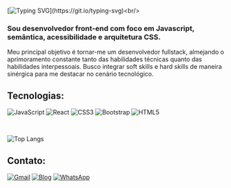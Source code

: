 [![Typing SVG](https://readme-typing-svg.demolab.com/?size=29&color=F0F8FF&lines=Seja+sempre+bem-vindo!;Obrigado+pela+presença!.;)](https://git.io/typing-svg)<br/>
### Sou desenvolvedor front-end com foco em Javascript, semântica, acessibilidade e arquitetura CSS.
Meu principal objetivo é tornar-me um desenvolvedor fullstack, almejando o aprimoramento constante tanto das habilidades técnicas quanto das habilidades interpessoais. Busco integrar soft skills e hard skills de maneira sinérgica para me destacar no cenário tecnológico.

## Tecnologias:

![JavaScript](https://img.shields.io/badge/javascript-%23323330.svg?style=for-the-badge&logo=javascript&logoColor=%23F7DF1E) ![React](https://img.shields.io/badge/react-%2320232a.svg?style=for-the-badge&logo=react&logoColor=%2361DAFB) ![CSS3](https://img.shields.io/badge/css3-%231572B6.svg?style=for-the-badge&logo=css3&logoColor=white) ![Bootstrap](https://img.shields.io/badge/bootstrap-%238511FA.svg?style=for-the-badge&logo=bootstrap&logoColor=white) ![HTML5](https://img.shields.io/badge/html5-%23E34F26.svg?style=for-the-badge&logo=html5&logoColor=white)

<br>

![Top Langs](https://github-readme-stats.vercel.app/api/top-langs/?username=dyonneEberty&layout=compact)

## Contato:

 [![Gmail](https://img.shields.io/badge/Gmail-D14836?style=for-the-badge&logo=gmail&logoColor=white)](mailto:bydyonne@gmail.com)
 [![Blog](https://img.shields.io/badge/LinkedIn-0077B5?style=for-the-badge&logo=linkedin&logoColor=white)](https://www.linkedin.com/in/dyonne-cunha)
 [![WhatsApp](https://img.shields.io/badge/WhatsApp-25D366?style=for-the-badge&logo=whatsapp&logoColor=white)](https://wa.me/qr/5K6POF5TEBF3D1)

